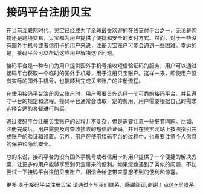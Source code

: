 # 接码平台注册贝宝

在当前互联网时代，贝宝已经成为了全球最受欢迎的在线支付平台之一，无论是购物还是跨境交易，贝宝都为用户提供了便捷和安全的支付方式。然而，对于一些没有国外手机号或者信用卡的用户来说，注册贝宝账户可能会遇到一些困难。幸运的是，接码平台可以帮助这些用户解决这个问题。

接码平台是一种专门为用户提供国外手机号接收短信验证码的服务，用户可以通过接码平台获取一个临时的国外手机号，用于注册贝宝账户。这样一来，即使用户没有实际的国外手机号，也能顺利完成贝宝账户的注册流程。

在使用接码平台注册贝宝账户时，用户需要首先选择一个可靠的接码平台，并且遵守平台的规定和流程。接码平台通常会收取一定的费用，用户需要根据自己的需求选择合适的套餐进行购买。

通过接码平台注册贝宝账户的过程并不复杂，但是需要注意一些细节问题。比如，注册完成后，用户需要及时查收接收的短信验证码，并且在贝宝网站上按照指引完成账户的验证和设置。另外，用户在使用接码平台的过程中，也需要注意个人信息的保护和隐私安全。

总的来说，接码平台为没有国外手机号或者信用卡的用户提供了一个便捷的解决方案，让更多的用户能够享受到贝宝带来的便利。如果您也遇到了类似的问题，不妨尝试一下接码平台注册贝宝账户，相信会给您带来意想不到的便利和惊喜。

更多 关于接码平台注册贝宝 请通过✈与我们联系，感谢阅读,谢谢！[点这✈里联系](https://abc.k02.cc)